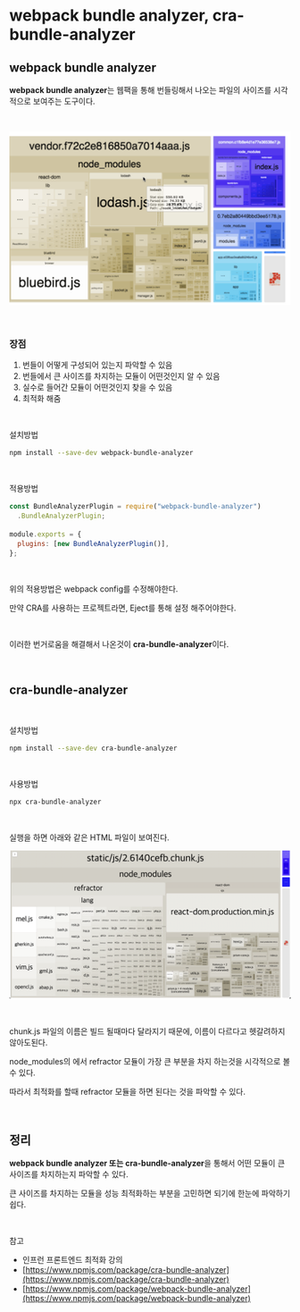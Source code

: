 # webpack bundle analyzer, cra-bundle-analyzer

## webpack bundle analyzer

**webpack bundle analyzer**는 웹팩을 통해 번들링해서 나오는 파일의 사이즈를 시각적으로 보여주는 도구이다.

<br>

![webpack bundle analyzer](../Images/bundle%20analyer/bundle%20analyer-1.png)

<br>

### 장점

1. 번들이 어떻게 구성되어 있는지 파악할 수 있음
2. 번들에서 큰 사이즈를 차지하는 모듈이 어떤것인지 알 수 있음
3. 실수로 들어간 모듈이 어떤것인지 찾을 수 있음
4. 최적화 해줌

<br>

설치방법

```bash
npm install --save-dev webpack-bundle-analyzer
```

<br>

적용방법

```jsx
const BundleAnalyzerPlugin = require("webpack-bundle-analyzer")
  .BundleAnalyzerPlugin;

module.exports = {
  plugins: [new BundleAnalyzerPlugin()],
};
```

<br>

위의 적용방법은 webpack config를 수정해야한다.

만약 CRA를 사용하는 프로젝트라면, Eject를 통해 설정 해주어야한다.

<br>

이러한 번거로움을 해결해서 나온것이 **cra-bundle-analyzer**이다.

<br>

## **cra-bundle-analyzer**

<br>

설치방법

```bash
npm install --save-dev cra-bundle-analyzer
```

<br>

사용방법

```bash
npx cra-bundle-analyzer
```

<br>

실행을 하면 아래와 같은 HTML 파일이 보여진다.

![webpack bundle analyzer](../Images/bundle%20analyer/bundle%20analyer-2.png)

<br>

chunk.js 파일의 이름은 빌드 될때마다 달라지기 때문에, 이름이 다르다고 헷갈려하지 않아도된다.

node_modules의 에서 refractor 모듈이 가장 큰 부분을 차지 하는것을 시각적으로 볼 수 있다.

따라서 최적화를 할때 refractor 모듈을 하면 된다는 것을 파악할 수 있다.

<br>

## 정리

**webpack bundle analyzer 또는 cra-bundle-analyzer**을 통해서 어떤 모듈이 큰 사이즈를 차지하는지 파악할 수 있다.

큰 사이즈를 차지하는 모듈을 성능 최적화하는 부분을 고민하면 되기에 한눈에 파악하기 쉽다.

<br>

참고

- 인프런 프론트엔드 최적화 강의
- [https://www.npmjs.com/package/cra-bundle-analyzer](https://www.npmjs.com/package/cra-bundle-analyzer)
- [https://www.npmjs.com/package/webpack-bundle-analyzer](https://www.npmjs.com/package/webpack-bundle-analyzer)
